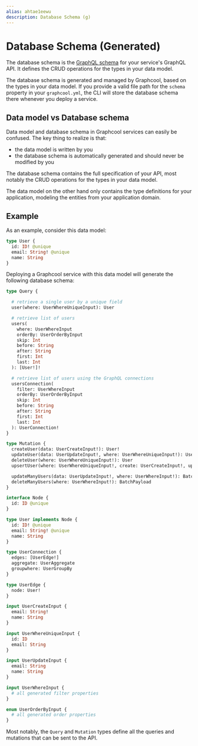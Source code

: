 ```yaml
---
alias: ahtae1eewu
description: Database Schema (g)
---
```


# Database Schema (Generated)

The database schema is the [GraphQL schema](https://blog.graph.cool/graphql-server-basics-the-schema-ac5e2950214e) for your service's GraphQL API. It defines the CRUD operations for the types in your data model.

The database schema is generated and managed by Graphcool, based on the types in your data model. If you provide a valid file path for the `schema` property in your `graphcool.yml`, the CLI will store the database schema there whenever you deploy a service.

## Data model vs Database schema

Data model and database schema in Graphcool services can easily be confused. The key thing to realize is that:

- the data model is written by you
- the database schema is automatically generated and should never be modified by you

The database schema contains the full specification of your API, most notably the CRUD operations for the types in your data model.

The data model on the other hand only contains the type definitions for your application, modeling the entities from your application domain.

## Example

As an example, consider this data model:

```graphql
type User {
  id: ID! @unique
  email: String! @unique
  name: String
}
```

Deploying a Graphcool service with this data model will generate the following database schema:

```graphql
type Query {

  # retrieve a single user by a unique field
  user(where: UserWhereUniqueInput): User

  # retrieve list of users
  users(
    where: UserWhereInput
    orderBy: UserOrderByInput
    skip: Int
    before: String
    after: String
    first: Int
    last: Int
  ): [User!]!

  # retrieve list of users using the GraphQL connections
  usersConnection(
    filter: UserWhereInput
    orderBy: UserOrderByInput
    skip: Int
    before: String
    after: String
    first: Int
    last: Int
  ): UserConnection!
}

type Mutation {
  createUser(data: UserCreateInput!): User!
  updateUser(data: UserUpdateInput!, where: UserWhereUniqueInput!): User
  deleteUser(where: UserWhereUniqueInput!): User
  upsertUser(where: UserWhereUniqueInput!, create: UserCreateInput!, update: UserUpdateInput!): User

  updateManyUsers(data: UserUpdateInput!, where: UserWhereInput!): BatchPayload
  deleteManyUsers(where: UserWhereInput!): BatchPayload
}

interface Node {
  id: ID @unique
}

type User implements Node {
  id: ID! @unique
  email: String! @unique
  name: String
}

type UserConnection {
  edges: [UserEdge!]
  aggregate: UserAggregate
  groupwhere: UserGroupBy
}

type UserEdge {
  node: User!
}

input UserCreateInput {
  email: String!
  name: String
}

input UserWhereUniqueInput {
  id: ID
  email: String
}

input UserUpdateInput {
  email: String
  name: String
}

input UserWhereInput {
  # all generated filter properties
}

enum UserOrderByInput {
  # all generated order properties
}
```

Most notably, the `Query` and `Mutation` types define all the queries and mutations that can be sent to the API.

<!--
TODO
- finalize generated schema
- what does BatchPayload look like?
- are fields on `UserWhereUniqueInput` all optional?
- specify `UserAggregate`, `UserGroupBy`
-->
